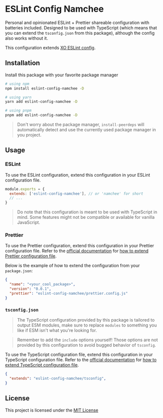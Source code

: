 # ESLint Config Namchee

Personal and opinionated ESLint + Prettier shareable configuration with batteries included. Designed to be used with TypeScript (which means that you can extend the `tsconfig.json` from this package), although the config also works without it.

This configuration extends [XO ESLint config](https://github.com/xojs/eslint-config-xo).

## Installation

Install this package with your favorite package manager

```bash
# using npm
npm install eslint-config-namchee -D

# using yarn
yarn add eslint-config-namchee -D

# using pnpm
pnpm add eslint-config-namchee -D
```

> Don't worry about the package manager, `install-peerdeps` will automatically detect and use the currently used package manager in you project.

## Usage

### ESLint

To use the ESLint configuration, extend this configuration in your ESLint configuration file.

```js
module.exports = {
  extends: ['eslint-config-namchee'], // or 'namchee' for short
  // ...
}
```

> Do note that this configuration is meant to be used with TypeScript in mind. Some features might not be compatible or available for vanilla JavaScript.

### Prettier

To use the Prettier configuration, extend this configuration in your Prettier configuration file. Refer to the [official documentation](https://prettier.io/docs/en/index.html) for [how to extend Prettier configuration file](https://prettier.io/docs/en/configuration.html#sharing-configurations).

Below is the example of how to extend the configuration from your `package.json`:

```json
{
  "name": "<your_cool_package>",
  "version": "0.0.1",
  "prettier": "eslint-config-namchee/prettier.config.js"
}
```

### `tsconfig.json`

> The TypeScript configuration provided by this package is tailored to output ESM modules, make sure to replace `modules` to something you like if ESM isn't what you're looking for.

> Remember to add the `include` options yourself! Those options are not provided by this configuration to avoid bugged behavior of `tsconfig`.

To use the TypeScript configuration file, extend this configuration in your TypeScript configuration file. Refer to the [official documentation](https://www.typescriptlang.org/tsconfig) for [how to extend TypeScript configuration file](https://www.typescriptlang.org/tsconfig#extends).

```json
{
  "extends": "eslint-config-namchee/tsconfig",
}
```


## License

This project is licensed under the [MIT License](./LICENSE)
